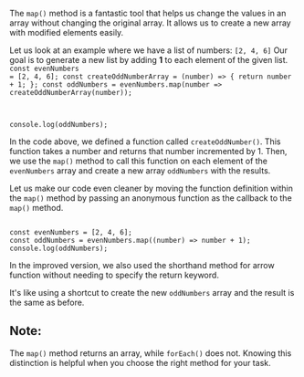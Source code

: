 The `map()` method is a fantastic
tool that helps us change the values
in an array without changing
the original array.
It allows us to create a new array
with modified elements easily.

Let us look at an example where
we have a list of numbers: `[2, 4, 6]`
Our goal is to generate a new list
by adding **1** to each element of
the given list.
<codeblock language="javascript" type="lesson">
<code>
const evenNumbers = [2, 4, 6];
const createOddNumberArray = (number) => {
  return number + 1;
};
const oddNumbers = evenNumbers.map(number => createOddNumberArray(number));

console.log(oddNumbers);
</code>
</codeblock>

In the code above, we defined
a function called `createOddNumber()`.
This function takes a number and
returns that number incremented by 1.
Then, we use the `map()` method to
call this function on each element
of the `evenNumbers` array and
create a new array `oddNumbers`
with the results.

Let us make our code even cleaner
by moving the function definition
within the `map()` method by passing
an anonymous function as the
callback to the `map()` method.

<codeblock language="javascript" type="lesson">
<code>
const evenNumbers = [2, 4, 6];
const oddNumbers = evenNumbers.map((number) => number + 1);
console.log(oddNumbers);
</code>
</codeblock>

In the improved version, we also
used the shorthand method for arrow
function without needing to specify
the return keyword.

It's like using a shortcut to create
the new `oddNumbers` array
and
the result is the same as before.

## Note:
The `map()` method returns an array,
while `forEach()` does not.
Knowing this distinction is helpful
when you choose the right method for your task.
